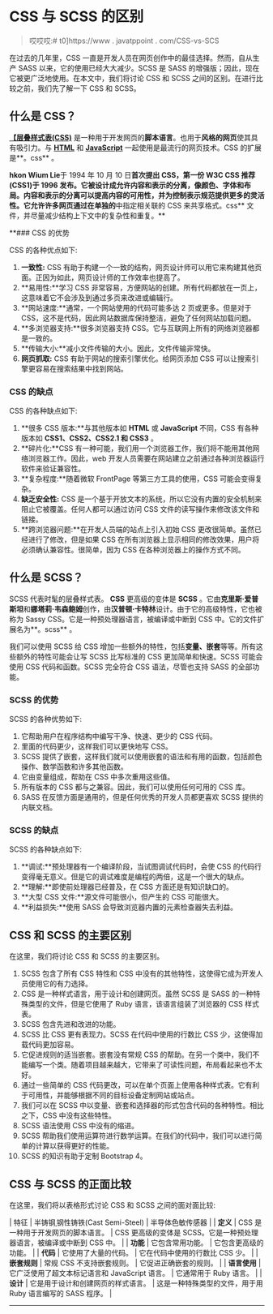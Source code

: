 # CSS 与 SCSS 的区别

> 哎哎哎:# t0]https://www . javatppoint . com/CSS-vs-SCS

在过去的几年里，CSS 一直是开发人员在网页创作中的最佳选择。然而，自从生产 SASS 以来，它的使用已经大大减少。SCSS 是 SASS 的增强版；因此，现在它被更广泛地使用。在本文中，我们将讨论 CSS 和 SCSS 之间的区别。在进行比较之前，我们先了解一下 CSS 和 SCSS。

## 什么是 CSS？

[**【层叠样式表(CSS)**](https://www.javatpoint.com/css-tutorial) 是一种用于开发网页的**脚本语言**。也用于**风格的网页**使其具有吸引力。与 [**HTML**](https://www.javatpoint.com/html-tutorial) 和 [**JavaScript**](https://www.javatpoint.com/javascript-tutorial) 一起使用是最流行的网页技术。CSS 的扩展是**。css** 。

**hkon Wium Lie**于 1994 年 10 月 10 日**首次提出 CSS，第一份 **W3C CSS** 推荐(CSS1)于 **1996** 发布。它被设计成允许内容和表示的分离，像颜色、字体和布局。内容和表示的分离可以提高内容的可用性，并为控制表示规范提供更多的灵活性。它允许许多网页通过在单独的**中指定相关联的 CSS 来共享格式。css** 文件，并尽量减少结构上下文中的复杂性和重复。**

 **### CSS 的优势

CSS 的各种优点如下:

1.  **一致性:** CSS 有助于构建一个一致的结构，网页设计师可以用它来构建其他页面。正因为如此，网页设计师的工作效率也提高了。
2.  **易用性:**学习 CSS 非常容易，方便网站的创建。所有代码都放在一页上，这意味着它不会涉及到通过多页来改进或编辑行。
3.  **网站速度:**通常，一个网站使用的代码可能多达 2 页或更多。但是对于 CSS，这不是代码，因此网站数据库保持整洁，避免了任何网站加载问题。
4.  **多浏览器支持:**很多浏览器支持 CSS。它与互联网上所有的网络浏览器都是一致的。
5.  **传输大小:**减小文件传输的大小。因此，文件传输非常快。
6.  **网页抓取:** CSS 有助于网站的搜索引擎优化。给网页添加 CSS 可以让搜索引擎更容易在搜索结果中找到网站。

### CSS 的缺点

CSS 的各种缺点如下:

1.  **很多 CSS 版本:**与其他版本如 **HTML** 或 **JavaScript** 不同，CSS 有各种版本如 **CSS1、CSS2、CSS2.1 和 CSS3** 。
2.  **碎片化:**CSS 有一种可能，我们用一个浏览器工作，我们将不能用其他网络浏览器工作。因此，web 开发人员需要在网站建立之前通过各种浏览器运行软件来验证兼容性。
3.  **复杂程度:**随着微软 FrontPage 等第三方工具的使用，CSS 可能会变得复杂。
4.  **缺乏安全性:** CSS 是一个基于开放文本的系统，所以它没有内置的安全机制来阻止它被覆盖。任何人都可以通过访问 CSS 文件的读写操作来修改该文件和链接。
5.  **跨浏览器问题:**在开发人员端的站点上引入初始 CSS 更改很简单。虽然已经进行了修改，但是如果 CSS 在所有浏览器上显示相同的修改效果，用户将必须确认兼容性。很简单，因为 CSS 在各种浏览器上的操作方式不同。

## 什么是 SCSS？

SCSS 代表时髦的层叠样式表。 **CSS** 更高级的变体是 **SCSS** 。它由**克里斯·爱普斯坦**和**娜塔莉·韦森鲍姆**创作，由**汉普顿·卡特林**设计。由于它的高级特性，它也被称为 Sassy CSS。它是一种预处理器语言，被编译或中断到 CSS 中。它的文件扩展名为**。scss** 。

我们可以使用 SCSS 给 CSS 增加一些额外的特性，包括**变量、嵌套**等等。所有这些额外的特性可能会让写 SCSS 比写标准的 CSS 更加简单和快速。SCSS 可能会使用 CSS 代码和函数。SCSS 完全符合 CSS 语法，尽管也支持 SASS 的全部功能。

### SCSS 的优势

SCSS 的各种优势如下:

1.  它帮助用户在程序结构中编写干净、快速、更少的 CSS 代码。
2.  里面的代码更少，这样我们可以更快地写 CSS。
3.  SCSS 提供了嵌套，这样我们就可以使用嵌套的语法和有用的函数，包括颜色操作、数学函数和许多其他函数。
4.  它由变量组成，帮助在 CSS 中多次重用这些值。
5.  所有版本的 CSS 都与之兼容。因此，我们可以使用任何可用的 CSS 库。
6.  SASS 在反馈方面是通用的，但是任何优秀的开发人员都更喜欢 SCSS 提供的内联文档。

### SCSS 的缺点

SCSS 的各种缺点如下:

1.  **调试:**预处理器有一个编译阶段，当试图调试代码时，会使 CSS 的代码行变得毫无意义。但是它的调试难度是编程的两倍，这是一个很大的缺点。
2.  **理解:**即使前处理器已经普及，在 CSS 方面还是有知识缺口的。
3.  **大型 CSS 文件:**源文件可能很小，但产生的 CSS 可能很大。
4.  **利益损失:**使用 SASS 会导致浏览器内置的元素检查器失去利益。

## CSS 和 SCSS 的主要区别

在这里，我们将讨论 CSS 和 SCSS 的主要区别。

1.  SCSS 包含了所有 CSS 特性和 CSS 中没有的其他特性，这使得它成为开发人员使用它的有力选择。
2.  CSS 是一种样式语言，用于设计和创建网页。虽然 SCSS 是 SASS 的一种特殊类型的文件，但是它使用了 Ruby 语言，该语言组装了浏览器的 CSS 样式表。
3.  SCSS 包含先进和改进的功能。
4.  SCSS 比 CSS 更有表现力。SCSS 在代码中使用的行数比 CSS 少，这使得加载代码更加容易。
5.  它促进规则的适当嵌套。嵌套没有常规 CSS 的帮助。在另一个类中，我们不能编写一个类。随着项目越来越大，它带来了可读性问题，布局看起来也不太好。
6.  通过一些简单的 CSS 代码更改，可以在单个页面上使用各种样式表。它有利于可用性，并能够根据不同的目标设备定制网站或站点。
7.  我们可以在 SCSS 中以变量、嵌套和选择器的形式包含代码的各种特性。相比之下，CSS 中没有这些特性。
8.  SCSS 语法使用 CSS 中没有的缩进。
9.  SCSS 帮助我们使用运算符进行数学运算。在我们的代码中，我们可以进行简单的计算以获得更好的性能。
10.  SCSS 的知识有助于定制 Bootstrap 4。

## CSS 与 SCSS 的正面比较

在这里，我们将以表格形式讨论 CSS 和 SCSS 之间的面对面比较:

| 特征 | 半铸钢ˌ钢性铸铁(Cast Semi-Steel) | 半导体色敏传感器 |
| **定义** | CSS 是一种用于开发网页的脚本语言。 | CSS 更高级的变体是 SCSS。它是一种预处理器语言，被编译或中断到 CSS 中。 |
| **功能** | 它包含常用功能。 | 它包含更高级的功能。 |
| **代码** | 它使用了大量的代码。 | 它在代码中使用的行数比 CSS 少。 |
| **嵌套规则** | 常规 CSS 不支持嵌套规则。 | 它促进正确嵌套的规则。 |
| **语言使用** | 它广泛使用了超文本标记语言和 JavaScript 语言。 | 它通常用于 Ruby 语言。 |
| **设计** | 它是用于设计和创建网页的样式语言。 | 这是一种特殊类型的文件，用于用 Ruby 语言编写的 SASS 程序。 |

* * ***